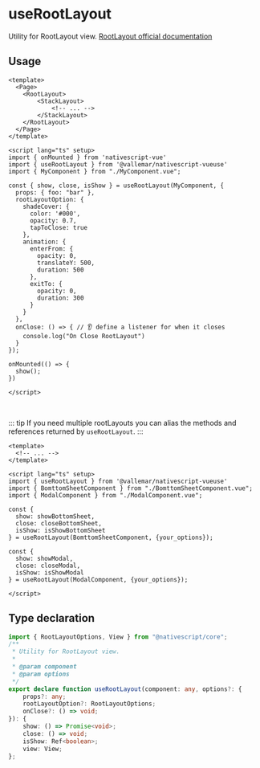 
# useRootLayout

Utility for RootLayout view. [RootLayout official documentation](https://docs.nativescript.org/ui-and-styling.html#rootlayout)

## Usage

```vue
<template>
  <Page>
    <RootLayout>
        <StackLayout>
            <!-- ... -->
        </StackLayout>
    </RootLayout>
  </Page>
</template>

<script lang="ts" setup>
import { onMounted } from 'nativescript-vue'
import { useRootLayout } from '@vallemar/nativescript-vueuse'
import { MyComponent } from "./MyComponent.vue";

const { show, close, isShow } = useRootLayout(MyComponent, {
  props: { foo: "bar" },
  rootLayoutOption: {
    shadeCover: {
      color: '#000',
      opacity: 0.7,
      tapToClose: true
    },
    animation: {
      enterFrom: {
        opacity: 0,
        translateY: 500,
        duration: 500
      },
      exitTo: {
        opacity: 0,
        duration: 300
      }
    }
  },
  onClose: () => { // 👂 define a listener for when it closes
    console.log("On Close RootLayout")
  }
});

onMounted(() => {
  show();
})

</script>
```
<br />

::: tip
If you need multiple rootLayouts you can alias the methods and references returned by `useRootLayout`.
:::
```vue
<template>
  <!-- ... -->
</template>

<script lang="ts" setup>
import { useRootLayout } from '@vallemar/nativescript-vueuse'
import { BomttomSheetComponent } from "./BomttomSheetComponent.vue";
import { ModalComponent } from "./ModalComponent.vue";

const { 
  show: showBottomSheet, 
  close: closeBottomSheet, 
  isShow: isShowBottomSheet 
} = useRootLayout(BomttomSheetComponent, {your_options});

const { 
  show: showModal, 
  close: closeModal, 
  isShow: isShowModal 
} = useRootLayout(ModalComponent, {your_options});

</script>
```

## Type declaration
```ts
import { RootLayoutOptions, View } from "@nativescript/core";
/**
 * Utility for RootLayout view.
 *
 * @param component
 * @param options
 */
export declare function useRootLayout(component: any, options?: {
    props?: any;
    rootLayoutOption?: RootLayoutOptions;
    onClose?: () => void;
}): {
    show: () => Promise<void>;
    close: () => void;
    isShow: Ref<boolean>;
    view: View;
};
```
